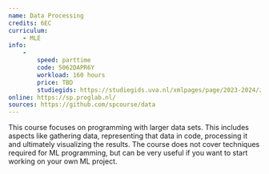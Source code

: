 ```yaml
---
name: Data Processing
credits: 6EC
curriculum:
    - MLE
info:
    -
        speed: parttime
        code: 5062DAPR6Y
        workload: 160 hours
        price: TBD
        studiegids: https://studiegids.uva.nl/xmlpages/page/2023-2024/zoek-vak/vak/109510
online: https://sp.proglab.nl/
sources: https://github.com/spcourse/data
---
```


This course focuses on programming with larger data sets. This includes aspects like gathering data, representing that data in code, processing it and ultimately visualizing the results. The course does not cover techniques required for ML programming, but can be very useful if you want to start working on your own ML project.

